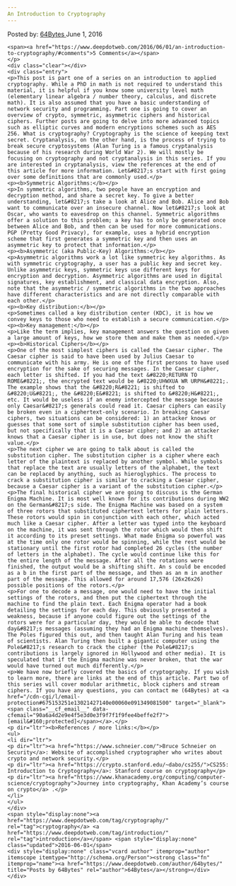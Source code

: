 ```yaml
---
An Introduction to Cryptography
---
```

<article class="post-listing post-14336 post type-post status-publish format-standard has-post-thumbnail hentry category-deepdot-news tag-cryptography tag-introduction">
    <div class="post-inner">
    <p class="post-meta">
    <span>Posted by: <a href="https://www.deepdotweb.com/author/64bytes/" title="">64Bytes </a></span>
    <span>June 1, 2016</span>
    
    <span><a href="https://www.deepdotweb.com/2016/06/01/an-introduction-to-cryptography/#comments">5 Comments</a></span>
    </p>
    <div class="clear"></div>
    <div class="entry">
    <p>This post is part one of a series on an introduction to applied cryptography. While a PhD in math is not required to understand this material, it is helpful if you know some university level math (elementary linear algebra / number theory, calculus, and discrete math). It is also assumed that you have a basic understanding of network security and programming. Part one is going to cover an overview of crypto, symmetric, asymmetric ciphers and historical ciphers. Further posts are going to delve into more advanced topics such as elliptic curves and modern encryptions schemes such as AES 256. What is cryptography? Cryptography is the science of keeping text secret. Cryptanalysis, on the other hand, is the process of trying to break secure cryptosystems (Alan Turing is a famous cryptanalysis because of his research during World War 2). We will mostly be focusing on cryptography and not cryptanalysis in this series. If you are interested in cryptanalysis, view the references at the end of this article for more information. Let&#8217;s start with first going over some definitions that are commonly used.</p>
    <p><b>Symmetric Algorithms:</b></p>
    <p>In symmetric algorithms, two people have an encryption and decryption method, and share a secret key. To give a better understanding, let&#8217;s take a look at Alice and Bob. Alice and Bob want to communicate over an insecure channel. Now let&#8217;s look at Oscar, who wants to eavesdrop on this channel. Symmetric algorithms offer a solution to this problem; a key has to only be generated once between Alice and Bob, and then can be used for more communications. PGP (Pretty Good Privacy), for example, uses a hybrid encryption scheme that first generates a symmetric key and then uses an asymmetric key to protect that information.</p>
    <p><b>Asymmetric (aka Public-Key) Algorithms:</b></p>
    <p>Asymmetric algorithms work a lot like symmetric key algorithms. As with symmetric cryptography, a user has a public key and secret key. Unlike asymmetric keys, symmetric keys use different keys for encryption and decryption. Asymmetric algorithms are used in digital signatures, key establishment, and classical data encryption. Also, note that the asymmetric / symmetric algorithms in the two approaches have different characteristics and are not directly comparable with each other.</p>
    <p><b>Key distribution:</b></p>
    <p>Sometimes called a key distribution center (KDC), it is how we convey keys to those who need to establish a secure communication.</p>
    <p><b>Key management:</b></p>
    <p>Like the term implies, key management answers the question on given a large amount of keys, how we store them and make them as needed.</p>
    <p><b>Historical Ciphers</b></p>
    <p>One of the most simplest ciphers is called the Caesar cipher. The Caesar cipher is said to have been used by Julius Caesar to communicate with his army. He is one of the first persons to have used encryption for the sake of securing messages. In the Caesar cipher, each letter is shifted. If you had the text &#8220;RETURN TO ROME&#8221;, the encrypted text would be &#8220;UHWXUA WR URPH&#8221;. The example shows that the &#8220;R&#8221; is shifted to &#8220;U&#8221;, the &#8220;E&#8221; is shifted to &#8220;H&#8221;, etc. It would be useless if an enemy intercepted the message because only Caesar&#8217;s generals could read it. Caesar ciphers can easily be broken even in a ciphertext-only scenario. In breaking Caesar ciphers, two situations can be considered: 1) an attacker knows or guesses that some sort of simple substitution cipher has been used, but not specifically that it is a Caesar cipher; and 2) an attacker knows that a Caesar cipher is in use, but does not know the shift value.</p>
    <p>The next cipher we are going to talk about is called the substitution cipher. The substitution cipher is a cipher where each letter of the plaintext is replaced by another symbol. While symbols that replace the text are usually letters of the alphabet, the text can be replaced by anything, such as hieroglyphics. The process to crack a substitution cipher is similar to cracking a Caesar cipher, because a Caesar cipher is a variant of the substitution cipher.</p>
    <p>The final historical cipher we are going to discuss is the German Enigma Machine. It is most well known for its contributions during WW2 on the German&#8217;s side. The Enigma Machine was based on a system of three rotors that substituted ciphertext letters for plain letters. These rotors would spin in conjunction with each other, which acted much like a Caesar cipher. After a letter was typed into the keyboard on the machine, it was sent through the rotor which would then shift it according to its preset settings. What made Enigma so powerful was at the time only one rotor would be spinning, while the rest would be stationary until the first rotor had completed 26 cycles (the number of letters in the alphabet). The cycle would continue like this for the entire length of the message. After all the rotations were finished, the output would be a shifting shift. An s could be encoded as a b in the first part of the message, and then as an m in another part of the message. This allowed for around 17,576 (26x26x26) possible positions of the rotors.</p>
    <p>For one to decode a message, one would need to have the initial settings of the rotors, and then put the ciphertext through the machine to find the plain text. Each Enigma operator had a book detailing the settings for each day. This obviously presented a weakness, because if anyone could figure out the settings of the rotors were for a particular day, they would be able to decode that day&#8217;s messages (assuming they had an Enigma machine themselves). The Poles figured this out, and then taught Alan Turing and his team of scientists. Alan Turing then built a gigantic computer using the Pole&#8217;s research to crack the cipher (the Pole&#8217;s contributions is largely ignored in Hollywood and other media). It is speculated that if the Enigma machine was never broken, that the war would have turned out much differently.</p>
    <p>We have now briefly covered the basics of cryptography. If you wish to learn more, there are links at the end of this article. Part two of this series will cover modular arithmetic, block ciphers and stream ciphers. If you have any questions, you can contact me (64Bytes) at <a href="/cdn-cgi/l/email-protection#675153251e13021427140e00060e091349081500" target="_blank"><span class="__cf_email__" data-cfemail="90a6a4d2e9e4f5e3d0e3f9f7f1f9fee4beffe2f7">[email&#160;protected]</span></a>.</p>
    <p dir="ltr"><b>References / more links:</b></p>
    <ul>
    <li dir="ltr">
    <p dir="ltr"><a href="https://www.schneier.com/">Bruce Schneier on Security</a>: Website of accomplished cryptographer who writes about crypto and network security.</p>
    <p dir="ltr"><a href="https://crypto.stanford.edu/~dabo/cs255/">CS255: Introduction to Cryptography</a>: Stanford course on cryptography</p>
    <p dir="ltr"><a href="https://www.khanacademy.org/computing/computer-science/cryptography">Journey into cryptography, Khan Academy’s course on crypto</a> .</p>
    </li>
    </ul>
    </div>
    <span style="display:none"><a href="https://www.deepdotweb.com/tag/cryptography/" rel="tag">cryptography</a> <a href="https://www.deepdotweb.com/tag/introduction/" rel="tag">introduction</a></span> <span style="display:none" class="updated">2016-06-01</span>
    <div style="display:none" class="vcard author" itemprop="author" itemscope itemtype="http://schema.org/Person"><strong class="fn" itemprop="name"><a href="https://www.deepdotweb.com/author/64bytes/" title="Posts by 64Bytes" rel="author">64Bytes</a></strong></div>
    </div>
</article>

